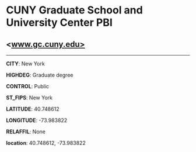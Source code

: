 # CUNY Graduate School and University Center PBI
## <www.gc.cuny.edu>
---
**CITY**: New York

**HIGHDEG**: Graduate degree

**CONTROL**: Public

**ST_FIPS**: New York

**LATITUDE**: 40.748612

**LONGITUDE**: -73.983822

**RELAFFIL**: None

**location**: 40.748612, -73.983822